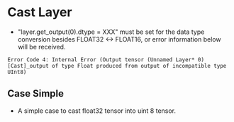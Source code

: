 # Cast Layer

+ "layer.get_output(0).dtype = XXX" must be set for the data type conversion besides FLOAT32 <-> FLOAT16, or error information below will be received.

```text
Error Code 4: Internal Error (Output tensor (Unnamed Layer* 0) [Cast]_output of type Float produced from output of incompatible type UInt8)
```

## Case Simple

+ A simple case to cast float32 tensor into uint 8 tensor.
